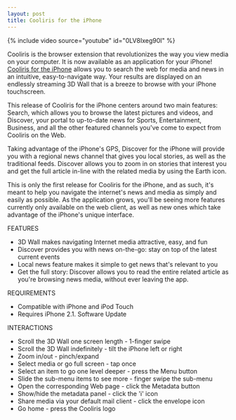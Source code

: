 ```yaml
---
layout: post
title: Cooliris for the iPhone
---
```


{% include video source="youtube" id="0LV8Ixeg90I" %}

Cooliris is the browser extension that revolutionizes the way you view media on your computer. It is now available as an application for your iPhone! <a href="http://blog.cooliris.com/2008/10/18/iphone-meet-cooliris/">Cooliris for the iPhone</a> allows you to search the web for media and news in an intuitive, easy-to-navigate way. Your results are displayed on an endlessly streaming 3D Wall that is a breeze to browse with your iPhone touchscreen.

This release of Cooliris for the iPhone centers around two main features: Search, which allows you to browse the latest pictures and videos, and Discover, your portal to up-to-date news for Sports, Entertainment, Business, and all the other featured channels you've come to expect from Cooliris on the Web. 

Taking advantage of the iPhone's GPS, Discover for the iPhone will provide you with a regional news channel that gives you local stories, as well as the traditional feeds. Discover allows you to zoom in on stories that interest you and get the full article in-line with the related media by using the Earth icon. 

This is only the first release for Cooliris for the iPhone, and as such, it's meant to help you navigate the internet's news and media as simply and easily as possible. As the application grows, you'll be seeing more features currently only available on the web client, as well as new ones which take advantage of the iPhone's unique interface. 

FEATURES

* 3D Wall makes navigating Internet media attractive, easy, and fun
* Discover provides you with news on-the-go: stay on top of the latest current events
* Local news feature makes it simple to get news that's relevant to you
* Get the full story: Discover allows you to read the entire related article as you're browsing news media, without ever leaving the app.

REQUIREMENTS

* Compatible with iPhone and iPod Touch
* Requires iPhone 2.1. Software Update

INTERACTIONS

* Scroll the 3D Wall one screen length - 1-finger swipe
* Scroll the 3D Wall indefinitely - tilt the iPhone left or right
* Zoom in/out - pinch/expand
* Select media or go full screen - tap once
* Select an item to go one level deeper - press the Menu button
* Slide the sub-menu items to see more - finger swipe the sub-menu
* Open the corresponding Web page - click the Metadata button
* Show/hide the metadata panel - click the 'i' icon
* Share media via your default mail client - click the envelope icon
* Go home - press the Cooliris logo